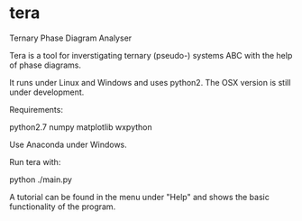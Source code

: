 # tera
Ternary Phase Diagram Analyser

Tera is a tool for inverstigating ternary (pseudo-) systems ABC with the help of phase diagrams. 

It runs under Linux and Windows and uses python2. The OSX version is still under development. 

Requirements:

  python2.7 
  numpy
  matplotlib
  wxpython

Use Anaconda under Windows. 

Run tera with: 

python ./main.py 

A tutorial can be found in the menu under "Help" and shows the basic functionality of the program.  
